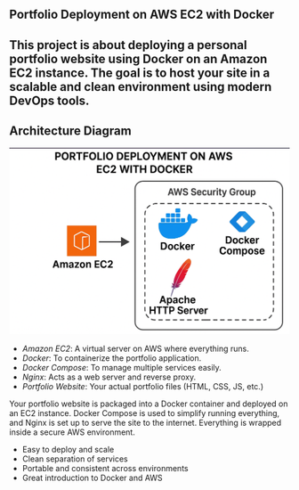  Portfolio Deployment on AWS EC2 with Docker
-------------------------------------------------------------------------------------------------------------------------------------------
This project is about deploying a personal portfolio website using Docker on an Amazon EC2 instance. The goal is to host your site in a scalable and clean environment using modern DevOps tools.
--------------------------------------------------------------------------------------------------------------------------------------------
Architecture Diagram
--------------------------------------------------------------------------------------------------------------------------------------------
![image alt](https://github.com/405found404/Devops-Projects/blob/62c2130e83dbf9ec37f2511dba9605b787ef7356/Docker-depoly/image1.png)

- *Amazon EC2*: A virtual server on AWS where everything runs.
- *Docker*: To containerize the portfolio application.
- *Docker Compose*: To manage multiple services easily.
- *Nginx*: Acts as a web server and reverse proxy.
- *Portfolio Website*: Your actual portfolio files (HTML, CSS, JS, etc.)


Your portfolio website is packaged into a Docker container and deployed on an EC2 instance. Docker Compose is used to simplify running everything, and Nginx is set up to serve the site to the internet. Everything is wrapped inside a secure AWS environment.

- Easy to deploy and scale
- Clean separation of services
- Portable and consistent across environments
- Great introduction to Docker and AWS

